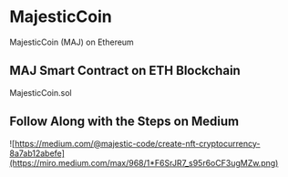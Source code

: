 # MajesticCoin
MajesticCoin (MAJ) on Ethereum

## MAJ Smart Contract on ETH Blockchain
MajesticCoin.sol

## Follow Along with the Steps on Medium
![https://medium.com/@majestic-code/create-nft-cryptocurrency-8a7ab12abefe](https://miro.medium.com/max/968/1*F6SrJR7_s95r6oCF3ugMZw.png)

